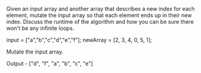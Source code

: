 Given an input array and another array that describes a new index for each element, mutate the input array so that each element ends up in their new index. Discuss the runtime of the algorithm and how you can be sure there won't be any infinite loops.

input = ["a","b","c","d","e","f"];
newArray = [2, 3, 4, 0, 5, 1];

Mutate the input array.

Output - ["d", "f", "a", "b", "c", "e"]

